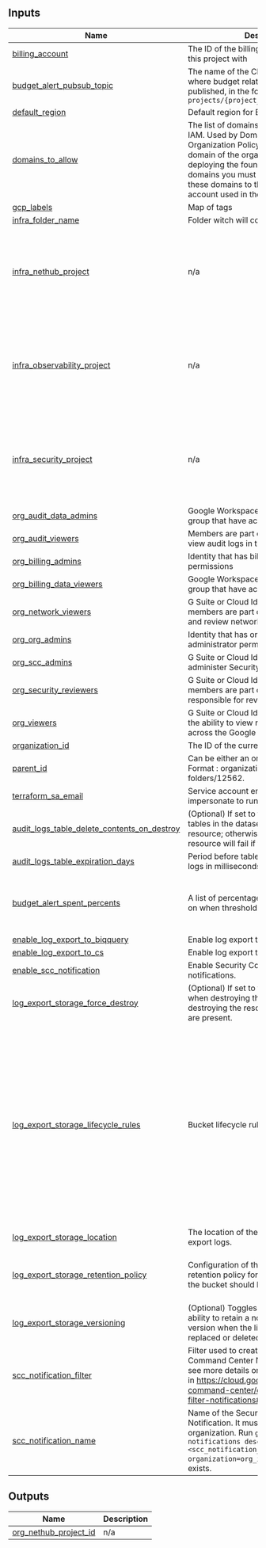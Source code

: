 <!-- BEGIN_TF_DOCS -->
## Inputs

| Name | Description | Type | Default | Required |
|------|-------------|------|---------|:--------:|
| <a name="input_billing_account"></a> [billing\_account](#input\_billing\_account) | The ID of the billing account to associate this project with | `string` | n/a | yes |
| <a name="input_budget_alert_pubsub_topic"></a> [budget\_alert\_pubsub\_topic](#input\_budget\_alert\_pubsub\_topic) | The name of the Cloud Pub/Sub topic where budget related messages will be published, in the form of `projects/{project_id}/topics/{topic_id}` | `string` | n/a | yes |
| <a name="input_default_region"></a> [default\_region](#input\_default\_region) | Default region for BigQuery resources. | `string` | n/a | yes |
| <a name="input_domains_to_allow"></a> [domains\_to\_allow](#input\_domains\_to\_allow) | The list of domains to allow users from in IAM. Used by Domain Restricted Sharing Organization Policy. Must include the domain of the organization you are deploying the foundation. To add other domains you must also grant access to these domains to the terraform service account used in the deploy. | `list(string)` | n/a | yes |
| <a name="input_gcp_labels"></a> [gcp\_labels](#input\_gcp\_labels) | Map of tags | `map(string)` | n/a | yes |
| <a name="input_infra_folder_name"></a> [infra\_folder\_name](#input\_infra\_folder\_name) | Folder witch will contains all infra projects | `string` | n/a | yes |
| <a name="input_infra_nethub_project"></a> [infra\_nethub\_project](#input\_infra\_nethub\_project) | n/a | <pre>object({<br>    name = string<br>    budget = object({<br>      amount = number,<br>      time_unit = string,<br>      email_addresses_to_notify = list(string)<br>    })<br>  })</pre> | n/a | yes |
| <a name="input_infra_observability_project"></a> [infra\_observability\_project](#input\_infra\_observability\_project) | n/a | <pre>object({<br>    name = string<br>    budget = object({<br>      amount = number,<br>      time_unit = string,<br>      alert_pubsub_topic = string<br>      email_addresses_to_notify = list(string)<br>    })<br>  })</pre> | n/a | yes |
| <a name="input_infra_security_project"></a> [infra\_security\_project](#input\_infra\_security\_project) | n/a | <pre>object({<br>    name = string<br>    budget = object({<br>      amount = number,<br>      time_unit = string,<br>      email_addresses_to_notify = list(string)<br>    })<br>  })</pre> | n/a | yes |
| <a name="input_org_audit_data_admins"></a> [org\_audit\_data\_admins](#input\_org\_audit\_data\_admins) | Google Workspace or Cloud Identity group that have access to audit logs. | `string` | n/a | yes |
| <a name="input_org_audit_viewers"></a> [org\_audit\_viewers](#input\_org\_audit\_viewers) | Members are part of an audit team and view audit logs in the logging project. | `string` | n/a | yes |
| <a name="input_org_billing_admins"></a> [org\_billing\_admins](#input\_org\_billing\_admins) | Identity that has billing administrator permissions | `string` | n/a | yes |
| <a name="input_org_billing_data_viewers"></a> [org\_billing\_data\_viewers](#input\_org\_billing\_data\_viewers) | Google Workspace or Cloud Identity group that have access to billing data set. | `string` | n/a | yes |
| <a name="input_org_network_viewers"></a> [org\_network\_viewers](#input\_org\_network\_viewers) | G Suite or Cloud Identity group that members are part of the networking team and review network configurations | `string` | n/a | yes |
| <a name="input_org_org_admins"></a> [org\_org\_admins](#input\_org\_org\_admins) | Identity that has organization administrator permissions. | `string` | n/a | yes |
| <a name="input_org_scc_admins"></a> [org\_scc\_admins](#input\_org\_scc\_admins) | G Suite or Cloud Identity group that can administer Security Command Center. | `string` | n/a | yes |
| <a name="input_org_security_reviewers"></a> [org\_security\_reviewers](#input\_org\_security\_reviewers) | G Suite or Cloud Identity group that members are part of the security team responsible for reviewing cloud security. | `string` | n/a | yes |
| <a name="input_org_viewers"></a> [org\_viewers](#input\_org\_viewers) | G Suite or Cloud Identity group that have the ability to view resource information across the Google Cloud organization. | `string` | n/a | yes |
| <a name="input_organization_id"></a> [organization\_id](#input\_organization\_id) | The ID of the current organization. | `string` | n/a | yes |
| <a name="input_parent_id"></a> [parent\_id](#input\_parent\_id) | Can be either an organisation or a folder. Format : organizations/1235 or folders/12562. | `string` | n/a | yes |
| <a name="input_terraform_sa_email"></a> [terraform\_sa\_email](#input\_terraform\_sa\_email) | Service account email of the account to impersonate to run Terraform. | `string` | n/a | yes |
| <a name="input_audit_logs_table_delete_contents_on_destroy"></a> [audit\_logs\_table\_delete\_contents\_on\_destroy](#input\_audit\_logs\_table\_delete\_contents\_on\_destroy) | (Optional) If set to true, delete all the tables in the dataset when destroying the resource; otherwise, destroying the resource will fail if tables are present. | `bool` | `false` | no |
| <a name="input_audit_logs_table_expiration_days"></a> [audit\_logs\_table\_expiration\_days](#input\_audit\_logs\_table\_expiration\_days) | Period before tables expire for all audit logs in milliseconds. Default is 30 days. | `number` | `30` | no |
| <a name="input_budget_alert_spent_percents"></a> [budget\_alert\_spent\_percents](#input\_budget\_alert\_spent\_percents) | A list of percentages of the budget to alert on when threshold is exceeded | `list(number)` | <pre>[<br>  0.5,<br>  0.75,<br>  0.9,<br>  0.95<br>]</pre> | no |
| <a name="input_enable_log_export_to_biqquery"></a> [enable\_log\_export\_to\_biqquery](#input\_enable\_log\_export\_to\_biqquery) | Enable log export to bigquery | `bool` | `false` | no |
| <a name="input_enable_log_export_to_cs"></a> [enable\_log\_export\_to\_cs](#input\_enable\_log\_export\_to\_cs) | Enable log export to bigquery | `bool` | `true` | no |
| <a name="input_enable_scc_notification"></a> [enable\_scc\_notification](#input\_enable\_scc\_notification) | Enable Security Control Center notifications. | `bool` | `false` | no |
| <a name="input_log_export_storage_force_destroy"></a> [log\_export\_storage\_force\_destroy](#input\_log\_export\_storage\_force\_destroy) | (Optional) If set to true, delete all contents when destroying the resource; otherwise, destroying the resource will fail if contents are present. | `bool` | `false` | no |
| <a name="input_log_export_storage_lifecycle_rules"></a> [log\_export\_storage\_lifecycle\_rules](#input\_log\_export\_storage\_lifecycle\_rules) | Bucket lifecycle rules | `any` | <pre>[<br>  {<br>    "action": {<br>      "type": "Delete"<br>    },<br>    "condition": {<br>      "age": 365,<br>      "with_state": "ANY"<br>    }<br>  },<br>  {<br>    "action": {<br>      "storage_class": "ARCHIVE",<br>      "type": "SetStorageClass"<br>    },<br>    "condition": {<br>      "age": 30,<br>      "with_state": "ANY"<br>    }<br>  }<br>]</pre> | no |
| <a name="input_log_export_storage_location"></a> [log\_export\_storage\_location](#input\_log\_export\_storage\_location) | The location of the storage bucket used to export logs. | `string` | `"EU"` | no |
| <a name="input_log_export_storage_retention_policy"></a> [log\_export\_storage\_retention\_policy](#input\_log\_export\_storage\_retention\_policy) | Configuration of the bucket's data retention policy for how long objects in the bucket should be retained. | <pre>object({<br>    is_locked             = bool<br>    retention_period_days = number<br>  })</pre> | `null` | no |
| <a name="input_log_export_storage_versioning"></a> [log\_export\_storage\_versioning](#input\_log\_export\_storage\_versioning) | (Optional) Toggles bucket versioning, ability to retain a non-current object version when the live object version gets replaced or deleted. | `bool` | `false` | no |
| <a name="input_scc_notification_filter"></a> [scc\_notification\_filter](#input\_scc\_notification\_filter) | Filter used to create the Security Command Center Notification, you can see more details on how to create filters in https://cloud.google.com/security-command-center/docs/how-to-api-filter-notifications#create-filter | `string` | `"state = \"ACTIVE\""` | no |
| <a name="input_scc_notification_name"></a> [scc\_notification\_name](#input\_scc\_notification\_name) | Name of the Security Command Center Notification. It must be unique in the organization. Run `gcloud scc notifications describe <scc_notification_name> --organization=org_id` to check if it already exists. | `string` | `"org-scc-notify"` | no |

## Outputs

| Name | Description |
|------|-------------|
| <a name="output_org_nethub_project_id"></a> [org\_nethub\_project\_id](#output\_org\_nethub\_project\_id) | n/a |
<!-- END_TF_DOCS -->